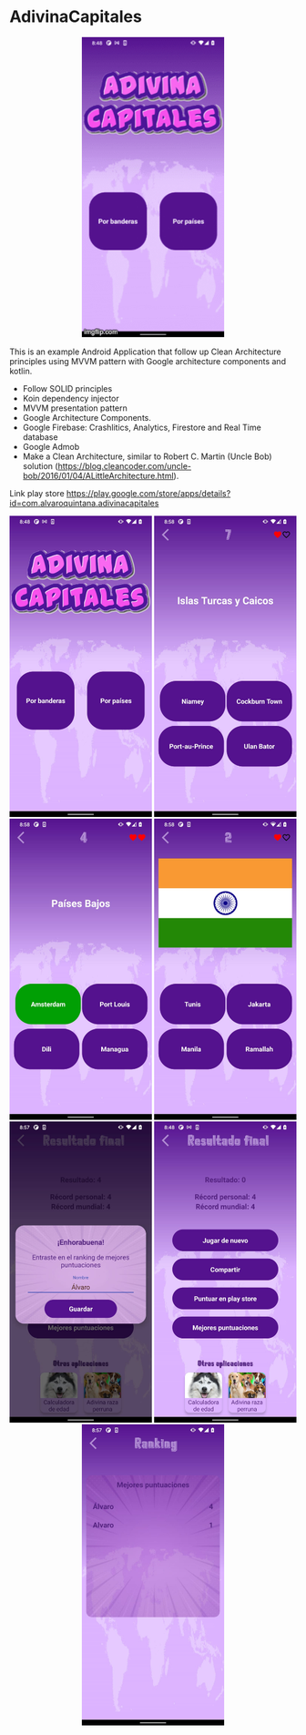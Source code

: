 # AdivinaCapitales

<p align="center">
  <img src="https://github.com/AlvaroQ/AdivinaCapitales/blob/main/capture/game.gif" width="250">
</p>

This is an example Android Application that follow up Clean Architecture principles using MVVM pattern with Google architecture components and kotlin.
 - Follow SOLID principles
 - Koin dependency injector
 - MVVM presentation pattern
 - Google Architecture Components.
 - Google Firebase: Crashlitics, Analytics, Firestore and Real Time database
 - Google Admob
 - Make a Clean Architecture, similar to Robert C. Martin (Uncle Bob) solution (https://blog.cleancoder.com/uncle-bob/2016/01/04/ALittleArchitecture.html).

Link play store
https://play.google.com/store/apps/details?id=com.alvaroquintana.adivinacapitales

<p align="center">
 <img src="https://github.com/AlvaroQ/AdivinaCapitales/blob/main/capture/ES_start.jpeg" width="250">
 <img src="https://github.com/AlvaroQ/AdivinaCapitales/blob/main/capture/ES_game_by_country.jpeg" width="250">
 <img src="https://github.com/AlvaroQ/AdivinaCapitales/blob/main/capture/ES_game_by_country_ok.jpeg" width="250">
 <img src="https://github.com/AlvaroQ/AdivinaCapitales/blob/main/capture/ES_game_by_flag.jpeg" width="250">
 <img src="https://github.com/AlvaroQ/AdivinaCapitales/blob/main/capture/ES_save_score.jpeg" width="250">
 <img src="https://github.com/AlvaroQ/AdivinaCapitales/blob/main/capture/ES_result.jpeg" width="250">
 <img src="https://github.com/AlvaroQ/AdivinaCapitales/blob/main/capture/ES_best_score.jpeg" width="250">
</p>
